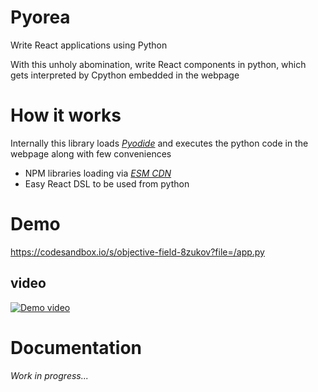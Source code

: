 # Pyorea
Write React applications using Python

With this unholy abomination, write React components in python, which gets interpreted by Cpython embedded in the webpage

# How it works
Internally this library loads [*Pyodide*](https://pyodide.org/en/stable/) and executes the python code in the webpage along with few conveniences
  * NPM libraries loading via [*ESM CDN*](https://esm.sh/)
  * Easy React DSL to be used from python

# Demo
https://codesandbox.io/s/objective-field-8zukov?file=/app.py

## video 

[![Demo video](https://cdn.loom.com/sessions/thumbnails/e5b8fb199a594540bf86347cf69f8053-with-play.gif)](https://www.loom.com/share/e5b8fb199a594540bf86347cf69f8053)

# Documentation

*Work in progress...*
